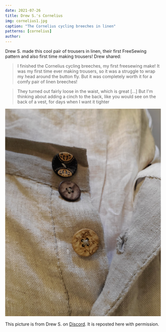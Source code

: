 ```yaml
---
date: 2021-07-26
title: Drew S.'s Cornelius
img: cornelius1.jpg
caption: "The Cornelius cycling breeches in linen"
patterns: [cornelius]
author:
---
```


Drew S. made this cool pair of trousers in linen, their first FreeSewing pattern and also first time making trousers! Drew shared:

> I finished the Cornelius cycling breeches, my first freesewing make! It was my first time ever making trousers, so it was a struggle to wrap my head around the button fly. But it was completely worth it for a comfy pair of linen breeches!

> They turned out fairly loose in the waist, which is great [...] But I'm thinking about adding a cinch to the back, like you would see on the back of a vest, for days when I want it tighter

![A close up of the button fly](cornelius2.jpg)

<Note>

This picture is from Drew S. on [Discord](https://discord.freesewing.org/). It is reposted here with permission.

</Note>
